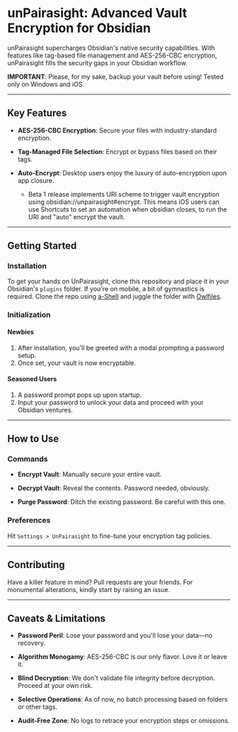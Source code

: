 # unPairasight: Advanced Vault Encryption for Obsidian

unPairasight supercharges Obsidian's native security capabilities. With features like tag-based file management and AES-256-CBC encryption, unPairasight fills the security gaps in your Obsidian workflow.

**IMPORTANT**: Please, for my sake, backup your vault before using! Tested only on Windows and iOS.

---

## Key Features

- **AES-256-CBC Encryption**: Secure your files with industry-standard encryption.
    
- **Tag-Managed File Selection**: Encrypt or bypass files based on their tags.
    
- **Auto-Encrypt**: Desktop users enjoy the luxury of auto-encryption upon app closure.
  - Beta 1 release implements URI scheme to trigger vault encryption using obsidian://unpairasight#encrypt. This means iOS users can use Shortcuts to set an automation when obsidian closes, to run the URI and "auto" encrypt the vault. 
    

---

## Getting Started

### Installation

To get your hands on UnPairasight, clone this repository and place it in your Obsidian's `plugins` folder. If you're on mobile, a bit of gymnastics is required. Clone the repo using [a-Shell](https://apps.apple.com/us/app/a-shell/id1473805438) and juggle the folder with [Owlfiles](https://apps.apple.com/us/app/owlfiles-file-manager/id510282524).

### Initialization

#### Newbies

1. After installation, you'll be greeted with a modal prompting a password setup.
2. Once set, your vault is now encryptable.

#### Seasoned Users

1. A password prompt pops up upon startup.
2. Input your password to unlock your data and proceed with your Obsidian ventures.

---

## How to Use

### Commands

- **Encrypt Vault**: Manually secure your entire vault.
    
- **Decrypt Vault**: Reveal the contents. Password needed, obviously.
    
- **Purge Password**: Ditch the existing password. Be careful with this one.
    

### Preferences

Hit `Settings > UnPairasight` to fine-tune your encryption tag policies.

---

## Contributing

Have a killer feature in mind? Pull requests are your friends. For monumental alterations, kindly start by raising an issue.

---

## Caveats & Limitations

- **Password Peril**: Lose your password and you'll lose your data—no recovery.
    
- **Algorithm Monogamy**: AES-256-CBC is our only flavor. Love it or leave it.
    
- **Blind Decryption**: We don't validate file integrity before decryption. Proceed at your own risk.
    
- **Selective Operations**: As of now, no batch processing based on folders or other tags.
    
- **Audit-Free Zone**: No logs to retrace your encryption steps or omissions.
